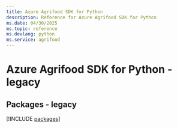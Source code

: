 ```yaml
---
title: Azure Agrifood SDK for Python
description: Reference for Azure Agrifood SDK for Python
ms.date: 04/30/2025
ms.topic: reference
ms.devlang: python
ms.service: agrifood
---
```

# Azure Agrifood SDK for Python - legacy
## Packages - legacy
[!INCLUDE [packages](agrifood-index.md)]